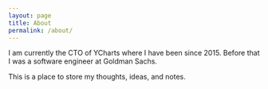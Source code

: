 ```yaml
---
layout: page
title: About
permalink: /about/
---
```

I am currently the CTO of YCharts where I have been since 2015. Before that I was a software engineer at Goldman Sachs.

This is a place to store my thoughts, ideas, and notes.
